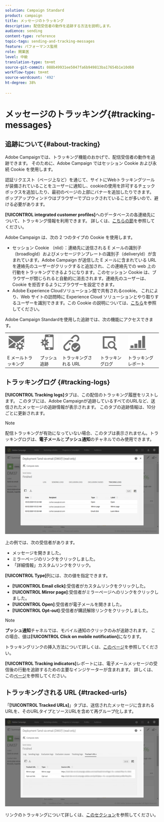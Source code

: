 ```yaml
---
solution: Campaign Standard
product: campaign
title: メッセージのトラッキング
description: 配信受信者の動作を追跡する方法を説明します。
audience: sending
content-type: reference
topic-tags: sending-and-tracking-messages
feature: パフォーマンス監視
role: 開業医
level: 中級
translation-type: tm+mt
source-git-commit: 088b49931ee5047fa6b949813ba17654b1e10d60
workflow-type: tm+mt
source-wordcount: '492'
ht-degree: 38%

---
```



# メッセージのトラッキング{#tracking-messages}

## 追跡について{#about-tracking}

Adobe Campaignでは、トラッキング機能のおかげで、配信受信者の動作を追跡できます。 そのために、Adobe Campaign ではセッション Cookie および永続 Cookie を使用します。

認証リクエスト（ページ上など）を通じて、サイトにWebトラッキングツールが装備されていることをユーザーに通知し、cookieの使用を許可するチェックボックスを追加したり、最初のページの上部にバナーを追加したりできます。 ポップアップウィンドウはブラウザーでブロックされていることが多いので、避ける必要があります。

**[!UICONTROL integrated customer profiles]**&#x200B;へのデータベースの各連絡先について、トラッキング情報を利用できます。 詳しくは、[こちらの節](../../audiences/using/integrated-customer-profile.md)を参照してください。

Adobe Campaign は、次の 2 つのタイプの Cookie を使用します。

* セッション Cookie （nlid）：連絡先に送信される E メールの識別子（broadlogId）およびメッセージテンプレートの識別子（deliveryId）が含まれています。Adobe Campaign が送信した E メールに含まれている URL を連絡先のユーザーがクリックすると追加され、この連絡先での web 上の行動をトラッキングできるようになります。このセッション Cookie は、ブラウザーが閉じられると自動的に消去されます。連絡先のユーザーは、Cookie を拒否するようにブラウザーを設定できます。
* Adobe Experience Cloudソリューション間で共有されるcookie。 これにより、Web サイトの訪問時に Experience Cloud ソリューションとやり取りするユーザーを識別できます。この Cookie の説明については、[こちら](https://docs.adobe.com/content/help/ja-JP/core-services/interface/ec-cookies/cookies-mc.html)を参照してください。

Adobe Campaign Standardを使用した追跡では、次の機能にアクセスできます。

<table>
<tr>
    <td valign="top">
        <a href="../../administration/using/configuring-email-channel.md#tracking-parameters"><img width="60px" alt="conditions" src="assets/icon_email_parameters.png"/></a>
    </td>
    <td valign="top">
        <a href="https://helpx.adobe.com/campaign/kb/push-tracking.html"><img width="60px" alt="条件" src="assets/icon_push_parameters.png"/></a>
    </td>
    <td valign="top">
        <a href="../../designing/using/links.md#about-tracked-urls"><img width="60px" alt="条件" src="assets/icon_url.png"/></a>
    </td>
        <td valign="top">
          <a href="../../sending/using/tracking-messages.md#tracking-logs"><img width="60px" alt="条件" src="assets/icon_log.png"/></a>
    </td>
    </td>
    <td valign="top">
          <a href="../../reporting/using/tracking-indicators.md"><img width="60px" alt="条件" src="assets/icon_report.png"/></a>
</tr>
<tr>
<td>E メールトラッキング</td>
<td>プッシュ追跡</td>
<td>トラッキングされる URL</td>
<td>トラッキングログ</td>
<td>トラッキングレポート</td>
</tr>
</table>

## トラッキングログ {#tracking-logs}

**[!UICONTROL Tracking logs]**&#x200B;タブは、この配信のトラッキング履歴をリストします。 このタブには、Adobe Campaignが追跡しているすべてのURLなど、送信されたメッセージの追跡情報が表示されます。 このタブの追跡情報は、10分ごとに更新されます。

>[!NOTE]
>
>配信トラッキングが有効になっていない場合、このタブは表示されません。トラッキングログは、**電子メール**&#x200B;と&#x200B;**プッシュ通知**&#x200B;のチャネルでのみ使用できます。

![](assets/tracking_logs.png)

上の例では、次の受信者があります。

* メッセージを開きました。
* ミラーページのリンクをクリックしました。
* 「詳細情報」カスタムリンクをクリック。

**[!UICONTROL Type]**&#x200B;列には、次の値を指定できます。

* **[!UICONTROL Email click]**:受信者がカスタムリンクをクリックした。
* **[!UICONTROL Mirror page]**:受信者がミラーページへのリンクをクリックしました。
* **[!UICONTROL Open]**:受信者が電子メールを開きました。
* **[!UICONTROL Opt-out]**:受信者が購読解除リンクをクリックしました。

>[!NOTE]
>
>**プッシュ通知**&#x200B;チャネルでは、モバイル通知のクリックのみが追跡されます。 この場合、値は&#x200B;**[!UICONTROL Click on mobile notification]**&#x200B;になります。

トラッキングリンクの挿入方法について詳しくは、[このページ](../../designing/using/links.md#inserting-a-link)を参照してください。

**[!UICONTROL Tracking indicators]**&#x200B;レポートには、電子メールメッセージの受信後の行動を追跡するための主要なインジケーターが含まれます。 詳しくは、この[ページ](../../reporting/using/tracking-indicators.md)を参照してください。

## トラッキングされる URL {#tracked-urls}

「**[!UICONTROL Tracked URLs]**」タブは、送信されたメッセージに含まれるURLを、そのURLタイプとソースURLを含めて再グループ化します。

![](assets/sending_delivery6.png)

リンクのトラッキングについて詳しくは、[このセクション](../../designing/using/links.md#about-tracked-urls)を参照してください。
